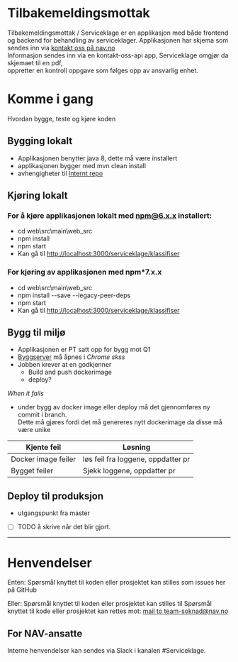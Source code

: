 Tilbakemeldingsmottak
================

Tilbakemeldingsmottak / Serviceklage er en applikasjon med både frontend og backend
for behandling av serviceklager. 
Applikasjonen har skjema som sendes inn via [kontakt oss på nav.no](https://www.nav.no/person/kontakt-oss/nb/tilbakemeldinger/serviceklage/login)  
Informasjon sendes inn via en kontakt-oss-api app, Serviceklage omgjør da skjemaet til en pdf,  
oppretter en kontroll oppgave som følges opp av ansvarlig enhet.

# Komme i gang

Hvordan bygge, teste og kjøre koden

## Bygging lokalt
* Applikasjonen benytter java 8, dette må være installert
* applikasjonen bygger med mvn clean install
* avhengigheter til [Internt repo](https://repo.adeo.no)

## Kjøring lokalt
### For å kjøre applikasjonen lokalt med npm@6.x.x installert:
* cd web\src\main\web_src
* npm install
* npm start
* Kan gå til [http://localhost:3000/serviceklage/klassifiser](http://localhost:3000/serviceklage/klassifiser)
### For kjøring av applikasjonen med npm*7.x.x
* cd web\src\main\web_src
* npm install --save --legacy-peer-deps
* npm start
* Kan gå til [http://localhost:3000/serviceklage/klassifiser](http://localhost:3000/serviceklage/klassifiser)

## Bygg til miljø
* Applikasjonen er PT satt opp for bygg mot Q1
* [Byggserver](https://dok-jenkins.adeo.no/job/tilbakemeldingsmottak2/) må åpnes i *Chrome skss*  
* Jobben krever at en godkjenner  
    * Build and push dockerimage
    * deploy?
    
*When it fails*
* under bygg av docker image eller deploy må det gjennomføres ny commit i branch.  
Dette må gjøres fordi det må genereres nytt dockerimage da disse må være unike

Kjente feil | Løsning  
----------- | -------  
Docker image feiler | løs feil fra loggene,  oppdatter pr
Bygget feiler | Sjekk loggene, oppdatter pr  



## Deploy til produksjon
* utgangspunkt fra master
- [ ] TODO å skrive når det blir gjort.

---

# Henvendelser

Enten:
Spørsmål knyttet til koden eller prosjektet kan stilles som issues her på GitHub

Eller:
Spørsmål knyttet til koden eller prosjektet kan stilles til Spørsmål knyttet til kode eller prosjektet kan rettes mot:
[mail to team-soknad@nav.no](mailto:team-soknad@nav.no)

## For NAV-ansatte

Interne henvendelser kan sendes via Slack i kanalen #Serviceklage.
